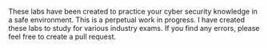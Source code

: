 
These labs have been created to practice your cyber security knowledge in a safe environment.  This is a perpetual work in progress.  I have created these labs to study for various 
industry exams.  If you find any errors, please feel free to create a pull request.
